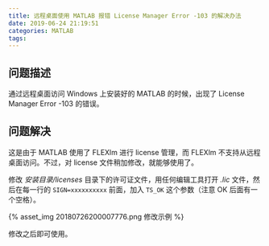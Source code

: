 ```yaml
---
title: 远程桌面使用 MATLAB 报错 License Manager Error -103 的解决办法
date: 2019-06-24 21:19:51
categories: MATLAB
tags:
---
```

## 问题描述

通过远程桌面访问 Windows 上安装好的 MATLAB 的时候，出现了 License Manager Error -103 的错误。

## 问题解决

这是由于 MATLAB 使用了 FLEXlm 进行 license 管理，而 FLEXlm 不支持从远程桌面访问。不过，对 license 文件稍加修改，就能够使用了。

修改 *安装目录/licenses* 目录下的许可证文件，用任何编辑工具打开 *.lic* 文件，然后在每一行的 `SIGN=xxxxxxxxxx` 前面，加入 `TS_OK` 这个参数（注意 OK 后面有一个空格）。

{% asset_img 20180726200007776.png 修改示例 %}

修改之后即可使用。
